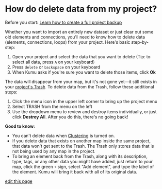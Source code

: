 # How do delete data from my project?

<p class="alert alert-danger">
Before you start: <a href="/guides/blueprints.html#project-backups">Learn how to create a full project backup</a>
</p>

Whether you want to import an entirely new dataset or just clear out some old elements and connections, you'll need to know how to delete data (elements, connections, loops) from your project. Here's basic step-by-step:

1. Open your project and select the data that you want to delete (Tip: to select all data, press `A` on your keyboard)
1. Press `delete` or `backspace` on your keyboard
1. When Kumu asks if you're sure you want to delete those items, click **Ok**

The data will disappear from your map, but it's not gone yet—it still exists in your [project's Trash](/overview/data-architecture.md#trash). To delete data from the Trash, follow these additional steps:

1. Click the menu icon <i class="fa fa-bars"></i> in the upper left corner to bring up the project menu
1. Select <i class="icon-trash"></i> TRASH from the menu on the left
1. Use the dropdown menu to review and destroy items individually, or just click **Destroy All**. After you do this, there's no going back!

**Good to know:**
- You can't delete data when [Clustering](/guides/clustering.md) is turned on.
- If you delete data that exists on another map inside the same project, that data won't get sent to the Trash. The Trash only stores data that is not being used by any map in the project.
- To bring an element back from the Trash, along with its description, type, tags, or any other data you might have added, just return to your map, click the green `+` sign, select "Add element", and type the label of the element. Kumu will bring it back with all of its original data.

<span class="edit-link"><a href="https://github.com/kumu/docs/blob/master/faq/how-do-i-delete-data-from-my-project.md" target="_blank"><i class="fa fa-github"></i> edit this page</a></span>

